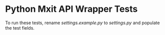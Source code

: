 # Python Mxit API Wrapper Tests

To run these tests, rename *settings.example.py* to *settings.py* and populate the test fields.